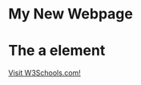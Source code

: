 # My New Webpage

<!DOCTYPE html>
<html>
<body>

<h1>The a element</h1>

<a href="https://christopermeneses.github.io/MY-NEW-WEBPAGE/">Visit W3Schools.com!</a>

</body>
</html>

 
